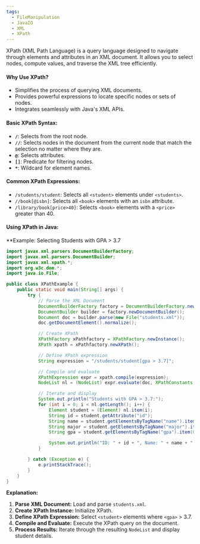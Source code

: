 ```yaml
---
tags:
  - FileManipulation
  - JavaIO
  - XML
  - XPath
---
```


XPath (XML Path Language) is a query language designed to navigate through elements and attributes in an XML document. It allows you to select nodes, compute values, and traverse the XML tree efficiently.
#### **Why Use XPath?**
- Simplifies the process of querying XML documents.
- Provides powerful expressions to locate specific nodes or sets of nodes.
- Integrates seamlessly with Java's XML APIs.
#### **Basic XPath Syntax:**
- **`/`**: Selects from the root node.
- **`//`**: Selects nodes in the document from the current node that match the selection no matter where they are.
- **`@`**: Selects attributes.
- **`[]`**: Predicate for filtering nodes.
- **`*`**: Wildcard for element names.
#### **Common XPath Expressions:**
- `/students/student`: Selects all `<student>` elements under `<students>`.
- `//book[@isbn]`: Selects all `<book>` elements with an `isbn` attribute.
- `/library/book[price>40]`: Selects `<book>` elements with a `<price>` greater than 40.
#### **Using XPath in Java:**
**Example: Selecting Students with GPA > 3.7
```Java
import javax.xml.parsers.DocumentBuilderFactory;
import javax.xml.parsers.DocumentBuilder;
import javax.xml.xpath.*;
import org.w3c.dom.*;
import java.io.File;

public class XPathExample {
    public static void main(String[] args) {
        try {
            // Parse the XML Document
            DocumentBuilderFactory factory = DocumentBuilderFactory.newInstance();
            DocumentBuilder builder = factory.newDocumentBuilder();
            Document doc = builder.parse(new File("students.xml"));
            doc.getDocumentElement().normalize();

            // Create XPath
            XPathFactory xPathfactory = XPathFactory.newInstance();
            XPath xpath = xPathfactory.newXPath();

            // Define XPath expression
            String expression = "/students/student[gpa > 3.7]";

            // Compile and evaluate
            XPathExpression expr = xpath.compile(expression);
            NodeList nl = (NodeList) expr.evaluate(doc, XPathConstants.NODESET);

            // Iterate and display
            System.out.println("Students with GPA > 3.7:");
            for (int i = 0; i < nl.getLength(); i++) {
                Element student = (Element) nl.item(i);
                String id = student.getAttribute("id");
                String name = student.getElementsByTagName("name").item(0).getTextContent();
                String major = student.getElementsByTagName("major").item(0).getTextContent();
                String gpa = student.getElementsByTagName("gpa").item(0).getTextContent();

                System.out.println("ID: " + id + ", Name: " + name + ", Major: " + major + ", GPA: " + gpa);
            }

        } catch (Exception e) {
            e.printStackTrace();
        }
    }
}
```
**Explanation:**
1. **Parse XML Document:** Load and parse `students.xml`.
2. **Create XPath Instance:** Initialize XPath.
3. **Define XPath Expression:** Select `<student>` elements where `<gpa>` > 3.7.
4. **Compile and Evaluate:** Execute the XPath query on the document.
5. **Process Results:** Iterate through the resulting `NodeList` and display student details.